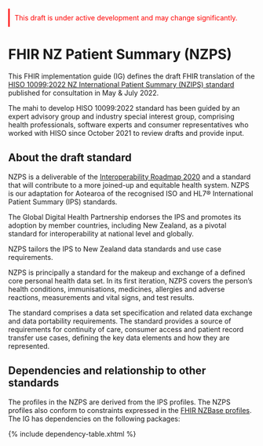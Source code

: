 <p style ="color:#ff0000; padding:10px; border-left:3px solid #ff0000;"> This draft is under active development and may change significantly.</p>

# FHIR NZ Patient Summary (NZPS)

This FHIR implementation guide (IG) defines the draft FHIR translation of the [HISO 10099:2022 NZ International Patient Summary (NZIPS) standard](https://consult.health.govt.nz/hiso/hiso-10099-2022-nzips/supporting_documents/hiso10099nzipsdraft20220509.pdf) published for consultation in May & July 2022. 

The mahi to develop HISO 10099:2022 standard has been guided by an expert advisory group and industry special interest group, comprising health
professionals, software experts and consumer representatives who worked with HISO since October 2021 to review drafts and
provide input.

## About the draft standard

NZPS is a deliverable of the [Interoperability Roadmap 2020](https://www.health.govt.nz/publication/hiso-100832020-interoperability-roadmap) and a standard that will contribute to a more joined-up and equitable health system. NZPS is our adaptation for Aotearoa of the recognised ISO and HL7® International Patient Summary (IPS) standards. 

The Global Digital Health Partnership endorses the IPS and promotes its adoption by member countries, including New Zealand, as a pivotal standard for interoperability at national level and globally. 

NZPS tailors the IPS to New Zealand data standards and use case requirements.

NZPS is principally a standard for the makeup and exchange of a defined core personal health data set. In its first iteration, NZPS
covers the person’s health conditions, immunisations, medicines, allergies and adverse reactions, measurements and vital signs, and
test results.

The standard comprises a data set specification and related data exchange and data portability requirements. The standard provides
a source of requirements for continuity of care, consumer access and patient record transfer use cases, defining the key data
elements and how they are represented. 

## Dependencies and relationship to other standards

The profiles in the NZPS are derived from the IPS profiles. The NZPS profiles also conform to constraints expressed in the [FHIR NZBase profiles](https://fhir.org.nz/ig/base/index.html). The IG has dependencies on the following packages: 

{% include dependency-table.xhtml %}